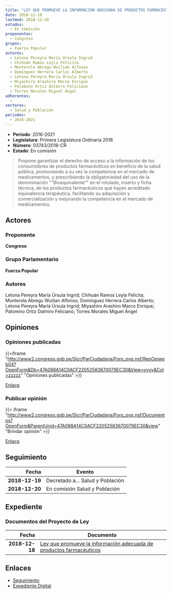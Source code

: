 ```yaml
---
title: "LEY QUE PROMUEVE LA INFORMACIÓN ADECUADA DE PRODUCTOS FARMACÉUTICOS"
date: 2018-12-18
lastmod: 2018-12-20
estados: 
  - En comisión
proponentes: 
  - Congreso
grupos: 
  - Fuerza Popular
autores: 
  - Letona Pereyra María Úrsula Ingrid
  - Chihuán Ramos Leyla Felícita
  - Monterola Abregu Wuilian Alfonso
  - Domínguez Herrera Carlos Alberto
  - Letona Pereyra María Úrsula Ingrid
  - Miyashiro Arashiro Marco Enrique
  - Palomino Ortiz Dalmiro Feliciano
  - Torres Morales Miguel Ángel
adherentes: 
  - 
sectores: 
  - Salud y Población
periodos: 
  - 2016-2021
---
```


- **Periodo**: 2016-2021
- **Legislatura**: Primera Legislatura Ordinaria 2018
- **Número**: 03743/2018-CR
- **Estado**: En comisión

> Propone garantizar el derecho de acceso a la información de los consumidores de productos farmacéuticos en beneficio de la salud pública, promoviendo a su vez la competencia en el mercado de medicamentos, y prescribiendo la obligatoriedad del uso de la denominación ""Bioequivalente"" en el rotulado, inserto y ficha técnica, de los productos farmacéuticos que hayan acreditado equivalencia terapéutica, facilitando su adquisición y comercialización y mejorando la competencia en el mercado de medicamentos.


## Actores

### Proponente

**Congreso**

### Grupo Parlamentario

**Fuerza Popular**

### Autores

Letona Pereyra María Úrsula Ingrid; Chihuán Ramos Leyla Felícita; Monterola Abregu Wuilian Alfonso; Domínguez Herrera Carlos Alberto; Letona Pereyra María Úrsula Ingrid; Miyashiro Arashiro Marco Enrique; Palomino Ortiz Dalmiro Feliciano; Torres Morales Miguel Ángel


## Opiniones

### Opiniones publicadas

{{<iframe "http://www2.congreso.gob.pe/Sicr/ParCiudadana/Foro_pvp.nsf/RepOpiweb04?OpenForm&Db=47A088A14C0ACF22052583670079EC30&View=yyyy&Col=zzzzz" "Opiniones publicadas" >}}

[Enlace](http://www2.congreso.gob.pe/Sicr/ParCiudadana/Foro_pvp.nsf/RepOpiweb04?OpenForm&Db=47A088A14C0ACF22052583670079EC30&View=yyyy&Col=zzzzz)
### Publicar opinión

{{< iframe "http://www2.congreso.gob.pe/Sicr/ParCiudadana/Foro_pvp.nsf/Documentos?OpenForm&ParentUnid=47A088A14C0ACF22052583670079EC30&view" "Brindar opinión" >}}

[Enlace](http://www2.congreso.gob.pe/Sicr/ParCiudadana/Foro_pvp.nsf/Documentos?OpenForm&ParentUnid=47A088A14C0ACF22052583670079EC30&view)

## Seguimiento

| Fecha | Evento |
|------:|--------|
| **2018-12-19** | Decretado a... Salud y Población|
| **2018-12-20** | En comisión Salud y Población|


## Expediente


### Documentos del Proyecto de Ley

| Fecha | Documento |
|------:|--------|
| **2018-12-18** | [Ley que promueve la información adecuada de productos farmacéuticos](http://www.leyes.congreso.gob.pe/Documentos/2016_2021/Proyectos_de_Ley_y_de_Resoluciones_Legislativas/PL0374320181218.pdf) |

## Enlaces 

- [Seguimiento](http://www2.congreso.gob.pe/Sicr/TraDocEstProc/CLProLey2016.nsf/f7fff46988ca05b1052578e100829cc7/44f421f61d8d4f2e05258367006f7244?OpenDocument)
- [Expediente Digital](http://www2.congreso.gob.pe/Sicr/TraDocEstProc/CLProLey2016.nsf/f7fff46988ca05b1052578e100829cc7/44f421f61d8d4f2e05258367006f7244?OpenDocument&Click=05257FB7005EB655.eb71d0cf91d8294e05256cdf006b5706/$Body/0.1C6C)
